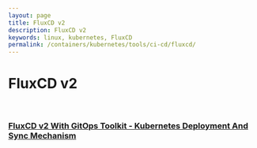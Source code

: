 ```yaml
---
layout: page
title: FluxCD v2
description: FluxCD v2
keywords: linux, kubernetes, FluxCD
permalink: /containers/kubernetes/tools/ci-cd/fluxcd/
---
```


# FluxCD v2

<br/>

### [FluxCD v2 With GitOps Toolkit - Kubernetes Deployment And Sync Mechanism](/containers/kubernetes/tools/ci-cd/fluxcd/fluxcd-v2-with-gitops-toolkit/)
